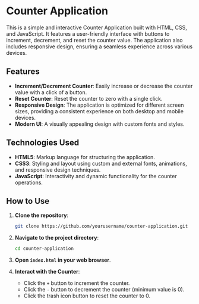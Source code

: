 # Counter Application

This is a simple and interactive Counter Application built with HTML, CSS, and JavaScript. It features a user-friendly interface with buttons to increment, decrement, and reset the counter value. The application also includes responsive design, ensuring a seamless experience across various devices.

## Features

- **Increment/Decrement Counter**: Easily increase or decrease the counter value with a click of a button.
- **Reset Counter**: Reset the counter to zero with a single click.
- **Responsive Design**: The application is optimized for different screen sizes, providing a consistent experience on both desktop and mobile devices.
- **Modern UI**: A visually appealing design with custom fonts and styles.

## Technologies Used

- **HTML5**: Markup language for structuring the application.
- **CSS3**: Styling and layout using custom and external fonts, animations, and responsive design techniques.
- **JavaScript**: Interactivity and dynamic functionality for the counter operations.

## How to Use

1. **Clone the repository**:
    ```bash
    git clone https://github.com/yourusername/counter-application.git
    ```

2. **Navigate to the project directory**:
    ```bash
    cd counter-application
    ```

3. **Open `index.html` in your web browser**.

4. **Interact with the Counter**:
    - Click the `+` button to increment the counter.
    - Click the `-` button to decrement the counter (minimum value is 0).
    - Click the trash icon button to reset the counter to 0.




